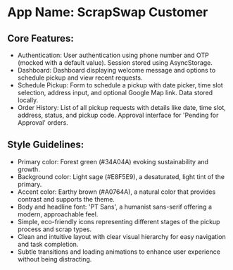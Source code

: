 # **App Name**: ScrapSwap Customer

## Core Features:

- Authentication: User authentication using phone number and OTP (mocked with a default value). Session stored using AsyncStorage.
- Dashboard: Dashboard displaying welcome message and options to schedule pickup and view recent requests.
- Schedule Pickup: Form to schedule a pickup with date picker, time slot selection, address input, and optional Google Map link. Data stored locally.
- Order History: List of all pickup requests with details like date, time slot, address, status, and pickup code. Approval interface for 'Pending for Approval' orders.

## Style Guidelines:

- Primary color: Forest green (#34A04A) evoking sustainability and growth.
- Background color: Light sage (#E8F5E9), a desaturated, light tint of the primary.
- Accent color: Earthy brown (#A0764A), a natural color that provides contrast and supports the theme.
- Body and headline font: 'PT Sans', a humanist sans-serif offering a modern, approachable feel.
- Simple, eco-friendly icons representing different stages of the pickup process and scrap types.
- Clean and intuitive layout with clear visual hierarchy for easy navigation and task completion.
- Subtle transitions and loading animations to enhance user experience without being distracting.
